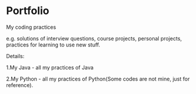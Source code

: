 Portfolio
=========

My coding practices

e.g. solutions of interview questions, course projects, personal projects, practices for learning to use new stuff.


Details:

1.My Java - all my practices of Java

2.My Python - all my practices of Python(Some codes are not mine, just for reference).
